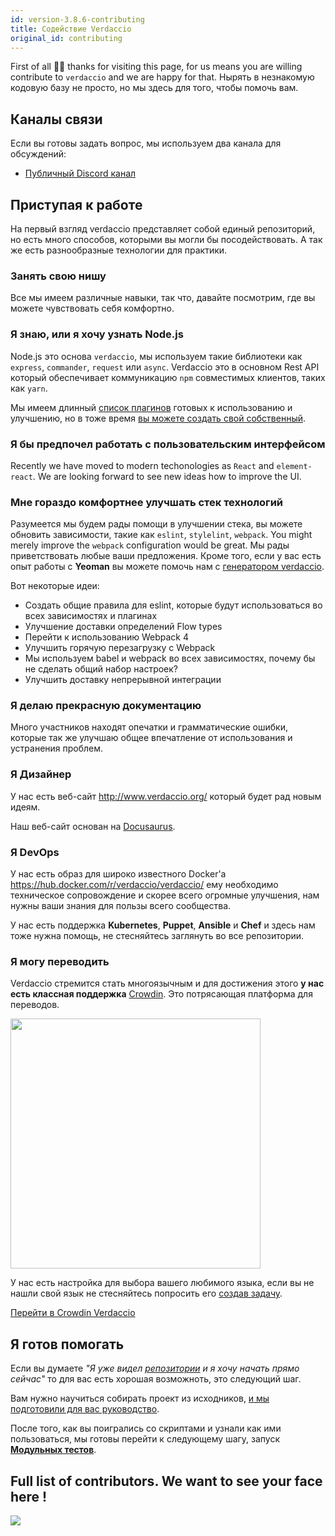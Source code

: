 ```yaml
---
id: version-3.8.6-contributing
title: Содействие Verdaccio
original_id: contributing
---
```


First of all 👏👏 thanks for visiting this page, for us means you are willing contribute to `verdaccio` and we are happy for that. Нырять в незнакомую кодовую базу не просто, но мы здесь для того, чтобы помочь вам.

## Каналы связи

Если вы готовы задать вопрос, мы используем два канала для обсуждений:

* [Публичный Discord канал](http://chat.verdaccio.org/)

## Приступая к работе

На первый взгляд verdaccio представляет собой единый репозиторий, но есть много способов, которыми вы могли бы посодействовать. А так же есть разнообразные технологии для практики.

### Занять свою нишу

Все мы имеем различные навыки, так что, давайте посмотрим, где вы можете чувствовать себя комфортно.

### Я знаю, или я хочу узнать Node.js

Node.js это основа `verdaccio`, мы используем такие библиотеки как `express`, `commander`, `request` или `async`. Verdaccio это в основном Rest API который обеспечивает коммуникацию `npm` совместимых клиентов, таких как `yarn`.

Мы имеем длинный [список плагинов](plugins.md) готовых к использованию и улучшению, но в тоже время [вы можете создать свой собственный](dev-plugins.md).

### Я бы предпочел работать с пользовательским интерфейсом

Recently we have moved to modern techonologies as `React` and `element-react`. We are looking forward to see new ideas how to improve the UI.

### Мне гораздо комфортнее улучшать стек технологий

Разумеется мы будем рады помощи в улучшении стека, вы можете обновить зависимости, такие как `eslint`, `stylelint`, `webpack`. You might merely improve the `webpack` configuration would be great. Мы рады приветствовать любые ваши предложения. Кроме того, если у вас есть опыт работы с **Yeoman** вы можете помочь нам с [генератором verdaccio](https://github.com/verdaccio/generator-verdaccio-plugin).

Вот некоторые идеи:

* Создать общие правила для eslint, которые будут использоваться во всех зависимостях и плагинах
* Улучшение доставки определений Flow types
* Перейти к использованию Webpack 4
* Улучшить горячую перезагрузку с Webpack
* Мы используем babel и webpack во всех зависимостях, почему бы не сделать общий набор настроек?
* Улучшить доставку непрерывной интеграции

### Я делаю прекрасную документацию

Много участников находят опечатки и грамматические ошибки, которые так же улучшаю общее впечатление от использования и устранения проблем.

### Я Дизайнер

У нас есть веб-сайт <http://www.verdaccio.org/> который будет рад новым идеям.

Наш веб-сайт основан на [Docusaurus](https://docusaurus.io/).

### Я DevOps

У нас есть образ для широко известного Docker'а <https://hub.docker.com/r/verdaccio/verdaccio/> ему необходимо техническое сопровождение и скорее всего огромные улучшения, нам нужны ваши знания для пользы всего сообщества.

У нас есть поддержка **Kubernetes**, **Puppet**, **Ansible** и **Chef** и здесь нам тоже нужна помощь, не стесняйтесь заглянуть во все репозитории.

### Я могу переводить

Verdaccio стремится стать многоязычным и для достижения этого **у нас есть классная поддержка** [Crowdin](https://crowdin.com). Это потрясающая платформа для переводов.

<img src="https://d3n8a8pro7vhmx.cloudfront.net/uridu/pages/144/attachments/original/1485948891/Crowdin.png" width="400px" />

У нас есть настройка для выбора вашего любимого языка, если вы не нашли свой язык не стесняйтесь попросить его [создав задачу](https://github.com/verdaccio/verdaccio/issues/new).

[Перейти в Crowdin Verdaccio](https://crowdin.com/project/verdaccio)

## Я готов помогать

Если вы думаете *"Я уже видел [репозитории](repositories.md) и я хочу начать прямо сейчас"* то для вас есть хорошая возможноть, это следующий шаг.

Вам нужно научиться собирать проект из исходников, [и мы подготовили для вас руководство](build.md).

После того, как вы поигрались со скриптами и узнали как ими пользоваться, мы готовы перейти к следующему шагу, запуск [**Модульных тестов**](test.md).

## Full list of contributors. We want to see your face here !

<a href="graphs/contributors"><img src="https://opencollective.com/verdaccio/contributors.svg?width=890&button=false" /></a>
